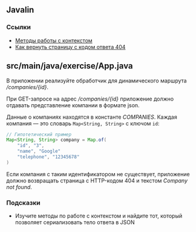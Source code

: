 ## Javalin

### Ссылки

* [Методы работы с контекстом](https://javalin.io/documentation#context)
* [Как вернуть страницу с кодом ответа 404](https://javalin.io/documentation#notfoundresponse)

## src/main/java/exercise/App.java

В приложении реализуйте обработчик для динамического маршрута */companies/{id}*.

При GET-запросе на адрес */companies/{id}* приложение должно отдавать представление компании в формате json.

Данные о компаниях находятся в константе *COMPANIES*. Каждая компания — это словарь `Map<String, String>` с ключом `id`:

```java
// Гипотетический пример
Map<String, String> company = Map.of(
    "id", "3",
    "name", "Google"
    "telephone", "12345678"
)
```

Если компания с таким идентификатором не существует, приложение должно возвращать страница с HTTP-кодом 404 и текстом *Company not found*.

### Подсказки

* Изучите методы по работе с контекстом и найдите тот, который позволяет сериализовать тело ответа в JSON
